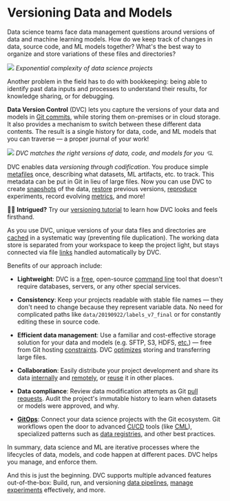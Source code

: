 # Versioning Data and Models

Data science teams face data management questions around versions of data and
machine learning models. How do we keep track of changes in data, source code,
and ML models together? What's the best way to organize and store variations of
these files and directories?

![](/img/data-ver-complex.png) _Exponential complexity of data science projects_

Another problem in the field has to do with bookkeeping: being able to identify
past data inputs and processes to understand their results, for knowledge
sharing, or for debugging.

**Data Version Control** (DVC) lets you capture the versions of your data and
models in
[Git commits](https://git-scm.com/book/en/v2/Git-Basics-Recording-Changes-to-the-Repository),
while storing them on-premises or in cloud storage. It also provides a mechanism
to switch between these different data contents. The result is a single history
for data, code, and ML models that you can traverse — a proper journal of your
work!

![](/img/project-versions.png) _DVC matches the right versions of data, code,
and models for you 💘._

DVC enables data _versioning through codification_. You produce simple
[metafiles](/doc/user-guide/project-structure) once, describing what datasets,
ML artifacts, etc. to track. This metadata can be put in Git in lieu of large
files. Now you can use DVC to create [snapshots](/doc/command-reference/add) of
the data, [restore](/doc/command-reference/checkout) previous versions,
[reproduce](/doc/command-reference/repro) experiments, record evolving
[metrics](/doc/command-reference/metrics), and more!

👩‍💻 **Intrigued?** Try our
[versioning tutorial](/doc/use-cases/versioning-data-and-models/tutorial) to
learn how DVC looks and feels firsthand.

As you use DVC, unique versions of your data files and directories are
[cached](/doc/user-guide/project-structure/internal-files#structure-of-the-cache-directory)
in a systematic way (preventing file duplication). The working data store is
separated from your <abbr>workspace</abbr> to keep the project light, but stays
connected via file
[links](/doc/user-guide/data-management/large-dataset-optimization#file-link-types-for-the-dvc-cache)
handled automatically by DVC.

Benefits of our approach include:

- **Lightweight**: DVC is a
  [free](https://github.com/iterative/dvc/blob/main/LICENSE), open-source
  [command line](/doc/command-reference) tool that doesn't require databases,
  servers, or any other special services.

- **Consistency**: Keep your projects readable with stable file names — they
  don't need to change because they represent variable data. No need for
  complicated paths like `data/20190922/labels_v7_final` or for constantly
  editing these in source code.

- **Efficient data management**: Use a familiar and cost-effective storage
  solution for your data and models (e.g. SFTP, S3, HDFS, [etc.]) — free from
  Git hosting [constraints]. DVC [optimizes] storing and transferring large
  files.

  [etc.]: /doc/user-guide/data-management/remote-storage#supported-storage-types
  [constraints]:
    https://docs.github.com/en/free-pro-team@latest/github/managing-large-files/what-is-my-disk-quota
  [optimizes]: /doc/user-guide/data-management/large-dataset-optimization

- **Collaboration**: Easily distribute your project development and share its
  data [internally] and [remotely], or [reuse] it in other places.

  [remotely]: /doc/user-guide/data-management/remote-storage
  [internally]: /doc/user-guide/how-to/share-a-dvc-cache
  [reuse]: /doc/user-guide/data-management/discovering-and-accessing-data

- **Data compliance**: Review data modification attempts as Git
  [pull requests](https://www.dummies.com/web-design-development/what-are-github-pull-requests/).
  Audit the project's immutable history to learn when datasets or models were
  approved, and why.

- [**GitOps**](https://www.gitops.tech/): Connect your data science projects
  with the Git ecosystem. Git workflows open the door to advanced
  [CI/CD](/doc/use-cases/ci-cd-for-machine-learning) tools (like
  [CML](https://cml.dev)), specialized patterns such as
  [data registries](/doc/use-cases/data-registry), and other best practices.

In summary, data science and ML are iterative processes where the lifecycles of
data, models, and code happen at different paces. DVC helps you manage, and
enforce them.

And this is just the beginning. DVC supports multiple advanced features
out-of-the-box: Build, run, and versioning [data pipelines], [manage
experiments]
effectively, and more.

[data pipelines]: /doc/command-reference/dag
[manage experiments]: /doc/start/experiments
